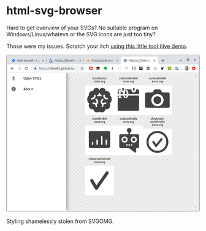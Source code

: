 # html-svg-browser
Hard to get overview of your SVGs? No suitable program on Windows/Linux/whatevs or the SVG icons are just too tiny? 

Those were my issues. Scratch your itch [using this little tool (live demo](https://fatso83.github.io/svg-browser/).

<img src="demo.png">

Styling shamelessly stolen from SVGOMG.
